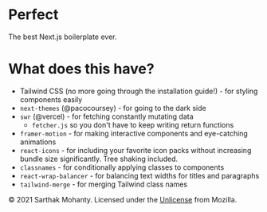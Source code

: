 # Perfect
The best Next.js boilerplate ever.
# What does this have?
- Tailwind CSS (no more going through the installation guide!) - for styling components easily
- `next-themes` (@pacocoursey) - for going to the dark side
- `swr` (@vercel) - for fetching constantly mutating data
  - `fetcher.js` so you don't have to keep writing return functions
- `framer-motion` - for making interactive components and eye-catching animations
- `react-icons` - for including your favorite icon packs without increasing bundle size significantly. Tree shaking included.
- `classnames` - for conditionally applying classes to components
- `react-wrap-balancer` - for balancing text widths for titles and paragraphs
- `tailwind-merge` - for merging Tailwind class names

&copy; 2021 Sarthak Mohanty. Licensed under the [Unlicense](LICENSE) from Mozilla.
